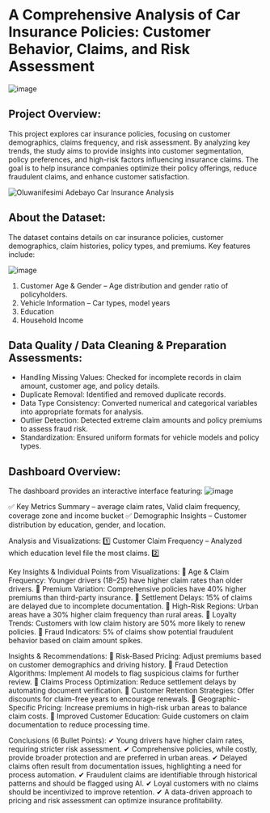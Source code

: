 # A Comprehensive Analysis of Car Insurance Policies: Customer Behavior, Claims, and Risk Assessment

![image](https://github.com/user-attachments/assets/69519ed9-508e-4224-a8f4-548158c567aa)

## Project Overview:

This project explores car insurance policies, focusing on customer demographics, claims frequency, and risk assessment. By analyzing key trends, the study aims to provide insights into customer segmentation, policy preferences, and high-risk factors influencing insurance claims. The goal is to help insurance companies optimize their policy offerings, reduce fraudulent claims, and enhance customer satisfaction.

![Oluwanifesimi Adebayo Car Insurance Analysis](https://github.com/user-attachments/assets/25e1333b-82ee-4306-8703-f5e3fda05c7d)

## About the Dataset:
The dataset contains details on car insurance policies, customer demographics, claim histories, policy types, and premiums. Key features include:

![image](https://github.com/user-attachments/assets/e5325680-da46-415e-aba7-837817c6549c)

1. Customer Age & Gender – Age distribution and gender ratio of policyholders.
2. Vehicle Information – Car types, model years
3. Education
4. Household Income

## Data Quality / Data Cleaning & Preparation Assessments:
* Handling Missing Values: Checked for incomplete records in claim amount, customer age, and policy details.
* Duplicate Removal: Identified and removed duplicate records.
* Data Type Consistency: Converted numerical and categorical variables into appropriate formats for analysis.
* Outlier Detection: Detected extreme claim amounts and policy premiums to assess fraud risk.
* Standardization: Ensured uniform formats for vehicle models and policy types.

## Dashboard Overview:
The dashboard provides an interactive interface featuring:
![image](https://github.com/user-attachments/assets/50595ab5-4681-46f0-95e9-bddb4325567a)

✅ Key Metrics Summary – average claim rates, Valid claim frequency, coverage zone and income bucket 
✅ Demographic Insights – Customer distribution by education, gender, and location.

Analysis and Visualizations:
1️⃣ Customer Claim Frequency – Analyzed which education level file the most claims.
2️⃣ 

Key Insights & Individual Points from Visualizations:
📌 Age & Claim Frequency: Younger drivers (18–25) have higher claim rates than older drivers.
📌 Premium Variation: Comprehensive policies have 40% higher premiums than third-party insurance.
📌 Settlement Delays: 15% of claims are delayed due to incomplete documentation.
📌 High-Risk Regions: Urban areas have a 30% higher claim frequency than rural areas.
📌 Loyalty Trends: Customers with low claim history are 50% more likely to renew policies.
📌 Fraud Indicators: 5% of claims show potential fraudulent behavior based on claim amount spikes.

Insights & Recommendations:
🔹 Risk-Based Pricing: Adjust premiums based on customer demographics and driving history.
🔹 Fraud Detection Algorithms: Implement AI models to flag suspicious claims for further review.
🔹 Claims Process Optimization: Reduce settlement delays by automating document verification.
🔹 Customer Retention Strategies: Offer discounts for claim-free years to encourage renewals.
🔹 Geographic-Specific Pricing: Increase premiums in high-risk urban areas to balance claim costs.
🔹 Improved Customer Education: Guide customers on claim documentation to reduce processing time.

Conclusions (6 Bullet Points):
✔ Young drivers have higher claim rates, requiring stricter risk assessment.
✔ Comprehensive policies, while costly, provide broader protection and are preferred in urban areas.
✔ Delayed claims often result from documentation issues, highlighting a need for process automation.
✔ Fraudulent claims are identifiable through historical patterns and should be flagged using AI.
✔ Loyal customers with no claims should be incentivized to improve retention.
✔ A data-driven approach to pricing and risk assessment can optimize insurance profitability.

